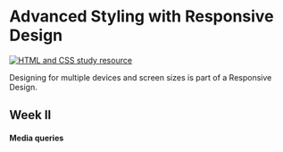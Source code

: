 # Advanced Styling with Responsive Design
[![HTML and CSS study resource](https://learn.shayhowe.com/assets/images/book/book-sm.png "Learn to Code by Shay Howe")](https://learn.shayhowe.com/advanced-html-css/responsive-web-design/)

Designing for multiple devices and screen sizes is part of a Responsive Design.

## Week II

#### Media queries

